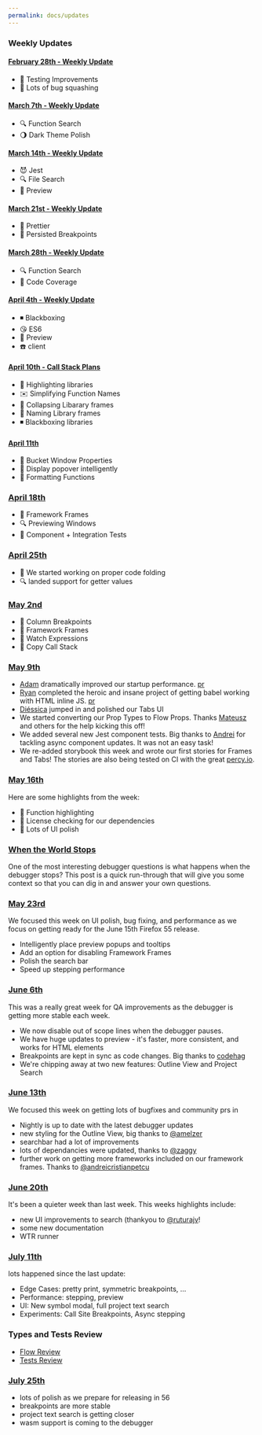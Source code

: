 ```yaml
---
permalink: docs/updates
---
```


### Weekly Updates

#### [February 28th - Weekly Update](./updates-2-28-2017.md)

* :red_circle: Testing Improvements
* :ant: Lots of bug squashing

#### [March 7th - Weekly Update](./updates-3-7-2017.md)

* :mag: Function Search
* :waning_gibbous_moon: Dark Theme Polish

#### [March 14th - Weekly Update](./updates-3-14-2017.md)

* :smiling_imp: Jest
* :mag: File Search
* :eyes: Preview

#### [March 21st - Weekly Update](./updates-3-21-2017.md)

* :nail_care: Prettier
* :red_circle: Persisted Breakpoints

#### [March 28th - Weekly Update](./updates-3-28-2017.md)

* :mag: Function Search
* :traffic_light: Code Coverage

#### [April 4th - Weekly Update](./updates-4-4-2017.md)

* :black_medium_small_square: Blackboxing
* :kissing_heart: ES6
* :eyes: Preview
* :phone: client

#### [April 10th - Call Stack Plans](./call-stack-4-10-2017.md)

* :diamond_shape_with_a_dot_inside: Highlighting libraries
* :envelope: Simplifying Function Names
* :spaghetti: Collapsing Libarary frames
* :baby: Naming Library frames
* :black_medium_small_square: Blackboxing libraries

#### [April 11th](./updates-4-11-2017.md)

* :ant: Bucket Window Properties
* :eyes: Display popover intelligently
* :baby: Formatting Functions


### [April 18th](./updates-4-18-2017.md)

* :orange_book: Framework Frames
* :mag: Previewing Windows
* :ant: Component + Integration Tests

### [April 25th](./updates-4-25-2017.md)

* :corn: We started working on proper code folding
* :mag: landed support for getter values


### [May 2nd](./updates-5-2-2017.md)

* :bullettrain_front: Column Breakpoints
* :spaghetti: Framework Frames
* :speech_balloon: Watch Expressions
* :spaghetti: Copy Call Stack

### [May 9th](./updates-5-9-2017.md)

* [Adam][@asolove] dramatically improved our startup performance. [pr][pr-6]
* [Ryan][@ryanjduffy] completed the heroic and insane project of getting babel working with HTML inline JS. [pr][pr-23]
* [Diéssica][@diessica] jumped in and polished our Tabs UI
* We started converting our Prop Types to Flow Props. Thanks [Mateusz][@Andarist] and others for the help kicking this off!
* We added several new Jest component tests. Big thanks to [Andrei][@andreicristianpetcu] for tackling async component updates. It was not an easy task!
* We re-added storybook this week and wrote our first stories for Frames and Tabs! The stories are also being tested on CI with the great [percy.io](http://percy.io).

### [May 16th](./updates-5-16-2017.md)

Here are some highlights from the week:

* :yellow_heart: Function highlighting
* :police_car: License checking for our dependencies
* :nail_care: Lots of UI polish

### [When the World Stops](./when-the-world-stops.md)

One of the most interesting debugger questions is what happens when the debugger stops? This post is a quick run-through that will give you some context so that you can dig in and answer your own questions.

### [May 23rd](./updates-5-23-2017.md)

We focused this week on UI polish, bug fixing, and performance as we focus on getting ready for the June 15th Firefox 55 release.

* Intelligently place preview popups and tooltips
* Add an option for disabling Framework Frames
* Polish the search bar
* Speed up stepping performance

### [June 6th](./updates-6-6-2017.md)

This was a really great week for QA improvements as the debugger is getting more stable each week.

* We now disable out of scope lines when the debugger pauses.
* We have huge updates to preview - it's faster, more consistent, and works for HTML elements
* Breakpoints are kept in sync as code changes. Big thanks to [codehag][@codehag]
* We're chipping away at two new features: Outline View and Project Search

### [June 13th](./updates-6-13-2017.md)

We focused this week on getting lots of bugfixes and community prs in

* Nightly is up to date with the latest debugger updates
* new styling for the Outline View, big thanks to [@amelzer]
* searchbar had a lot of improvements
* lots of dependancies were updated, thanks to [@zaggy]
* further work on getting more frameworks included on our framework frames. Thanks to
  [@andreicristianpetcu]

### [June 20th](./updates-6-20-2017.md)
It's been a quieter week than last week. This weeks highlights include:

* new UI improvements to search (thankyou to [@ruturajv]!
* some new documentation
* WTR runner

### [July 11th](./updates-7-11-2017.md)
lots happened since the last update:

* Edge Cases: pretty print, symmetric breakpoints, …
* Performance: stepping, preview
* UI: New symbol modal, full project text search
* Experiments: Call Site Breakpoints, Async stepping

### Types and Tests Review

* [Flow Review](./5-1-2017-flow.md)
* [Tests Review](./5-1-2017-tests.md)

### [July 25th](./updates-7-25-2017.md)

* lots of polish as we prepare for releasing in 56
* breakpoints are more stable
* project text search is getting closer
* wasm support is coming to the debugger

[@asolove]:http://github.com/asolove
[@ryanjduffy]:http://github.com/ryanjduffy
[@diessica]:http://github.com/diessica
[@codehag]:http://github.com/codehag
[@andreicristianpetcu]:http://github.com/andreicristianpetcu
[@Andarist]:http://github.com/Andarist
[pr-6]:https://github.com/devtools-html/debugger.html/pull/2784
[pr-23]:https://github.com/devtools-html/debugger.html/pull/2810
[@zaggy]:http://github.com/zaggy
[@amelzer]:http://github.com/amelzer
[@ruturajv]:http://github.com/ruturajv
